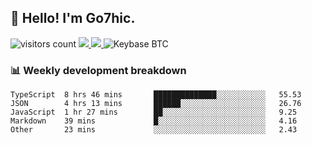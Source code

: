 ## 👋 Hello! I'm Go7hic.

 ![visitors count](https://visitors-by-url-pls-dont-use-this-in-your-repo.vercel.app/Go7hic-github-readme)
 <a href="https://twitter.com/Go7hic">
    <img src="https://img.shields.io/badge/-@Go7hic-1ca0f1?style=flat-square&labelColor=1ca0f1&logo=twitter&logoColor=white&link=https://twitter.com/Go7hic">
   <a/>
   <a href="mailto:gtfx0209@gmail.com">
    <img src="https://img.shields.io/badge/-gtfx0209@gmail.com-c14438?style=flat-square&logo=Gmail&logoColor=white&link=mailto:gtfx0209@gmail.com">
   <a/>
    ![Keybase BTC](https://img.shields.io/keybase/btc/Go7hic)
 <!--
🔭 I’m currently working
🌱 I’m currently learning
💬 Ask me about 
📫 How to reach me: 
⚡ Fun fact: 
-->
 <!--
![My Github Stats](https://github-readme-stats.vercel.app/api?username=Go7hic&show_icons=true&count_private=true)

-->

### 📊 Weekly development breakdown
<!--START_SECTION:waka-->
```text
TypeScript  8 hrs 46 mins       ██████████████░░░░░░░░░░░   55.53 
JSON        4 hrs 13 mins       ██████░░░░░░░░░░░░░░░░░░░   26.76 
JavaScript  1 hr 27 mins        ██░░░░░░░░░░░░░░░░░░░░░░░   9.25 
Markdown    39 mins             █░░░░░░░░░░░░░░░░░░░░░░░░   4.16 
Other       23 mins             ░░░░░░░░░░░░░░░░░░░░░░░░░   2.43
```
<!--END_SECTION:waka-->
    

